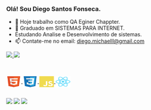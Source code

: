 ### Olá! Sou Diego Santos Fonseca.

- 🔭 Hoje trabalho como QA Eginer Chappter.
- 🌱 Graduado em SISTEMAS PARA INTERNET.
- Estudando Analise e Desenvolvimento de sistemas.
- 📫 Contate-me no email: diego.michaelll@gmail.com

<div>
  <a href="https://github.com/DiegoSantosFonseca">
  <img height="180em" src="https://github-readme-stats.vercel.app/api?username=DiegoSantosFonseca&show_icons=true&theme=dracula&include_all_commits=true&count_private=true"/>
  <img height="140em" src="https://github-readme-stats.vercel.app/api/top-langs/?username=DiegoSantosFonseca&layout=compact&langs_count=7&theme=dracula"/>
</div>
  
##
  
<div style="display: inline_block"><br>
  <img align="center" alt="Diego-HTML" height="30" width="40" src="https://raw.githubusercontent.com/devicons/devicon/master/icons/html5/html5-original.svg">
  <img align="center" alt="Diego-CSS" height="30" width="40" src="https://raw.githubusercontent.com/devicons/devicon/master/icons/css3/css3-original.svg">
  <img align="center" alt="Diego-Js" height="30" width="40" src="https://raw.githubusercontent.com/devicons/devicon/master/icons/javascript/javascript-plain.svg">
 <img align="center" alt="Diego-React" height="30" width="40" src="https://raw.githubusercontent.com/devicons/devicon/master/icons/react/react-original.svg">
</div>
  
##

<div> 
  <a href="https://www.instagram.com/diegomichaelmoreira/" target="_blank"><img src="https://img.shields.io/badge/-Instagram-%23E4405F?style=for-the-badge&logo=instagram&logoColor=white" target="_blank"></a>
  <a href = "diego.michaelll@gmail.com"><img src="https://img.shields.io/badge/-Gmail-%23333?style=for-the-badge&logo=gmail&logoColor=white" target="_blank"></a>
  <a href="https://www.linkedin.com/in/diego-fonseca-ads/" target="_blank"><img src="https://img.shields.io/badge/-LinkedIn-%230077B5?style=for-the-badge&logo=linkedin&logoColor=white" target="_blank"></a>  
</div>
